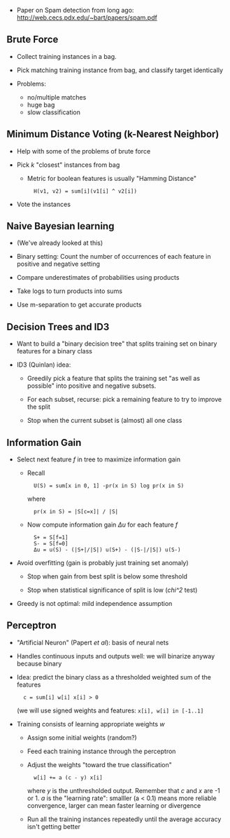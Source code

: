 * Paper on Spam detection from long ago:
  <http://web.cecs.pdx.edu/~bart/papers/spam.pdf>

## Brute Force

* Collect training instances in a bag.

* Pick matching training instance from bag, and classify
  target identically

* Problems:

    * no/multiple matches
    * huge bag
    * slow classification

## Minimum Distance Voting (k-Nearest Neighbor)

* Help with some of the problems of brute force

* Pick *k* "closest" instances from bag

    * Metric for boolean features is usually "Hamming
      Distance"

            H(v1, v2) = sum[i](v1[i] ^ v2[i])

* Vote the instances

## Naive Bayesian learning

* (We've already looked at this)

* Binary setting: Count the number of occurrences of each feature in
  positive and negative setting

* Compare underestimates of probabilities using products

* Take logs to turn products into sums

* Use m-separation to get accurate products

## Decision Trees and ID3

* Want to build a "binary decision tree" that splits
  training set on binary features for a binary class

* ID3 (Quinlan) idea:

  * Greedily pick a feature that splits the training set "as
    well as possible" into positive and negative subsets.

  * For each subset, recurse: pick a remaining feature to
    try to improve the split

  * Stop when the current subset is (almost) all one class

## Information Gain

* Select next feature *f* in tree to maximize information
  gain

    * Recall

            U(S) = sum[x in 0, 1] -pr(x in S) log pr(x in S)

      where

            pr(x in S) = |S[c=x]| / |S|

    * Now compute information gain *Δu* for each feature *f*

            S+ = S[f=1]
            S- = S[f=0]
            Δu = u(S) - (|S+|/|S|) u(S+) - (|S-|/|S|) u(S-)

* Avoid overfitting (gain is probably just training set
  anomaly)

    * Stop when gain from best split is below some threshold

    * Stop when statistical significance of split is low
      (*chi^2* test)

* Greedy is not optimal: mild independence assumption

## Perceptron

* "Artificial Neuron" (Papert *et al*): basis of neural nets

* Handles continuous inputs and outputs well: we will
  binarize anyway because binary

* Idea: predict the binary class as a thresholded weighted sum 
  of the features

        c = sum[i] w[i] x[i] > 0

  (we will use signed weights and features: `x[i], w[i] in [-1..1]`

* Training consists of learning appropriate weights *w*

    * Assign some initial weights (random?)

    * Feed each training instance through the perceptron

    * Adjust the weights "toward the true classification"

            w[i] += a (c - y) x[i]

      where *y* is the unthresholded output. Remember that
      *c* and *x* are -1 or 1. *a* is the "learning rate":
      smalller (a < 0.1) means more reliable convergence,
      larger can mean faster learning or divergence

    * Run all the training instances repeatedly until the
      average accuracy isn't getting better
